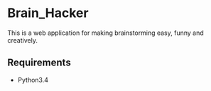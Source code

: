 # Brain_Hacker
This is a web application for making brainstorming easy, funny and creatively.

## Requirements
* Python3.4
